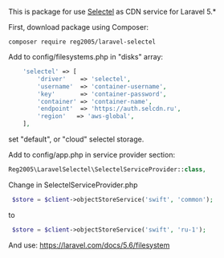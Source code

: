 This is package for use [Selectel](https://selectel.com/) as CDN service for Laravel 5.*

First, download package using Composer:
```composer
composer require reg2005/laravel-selectel
```

Add to config/filesystems.php in "disks" array:
```php
    'selectel' => [
        'driver'    => 'selectel',
        'username'  => 'container-username',
        'key'       => 'container-password',
        'container' => 'container-name',
        'endpoint'  => 'https://auth.selcdn.ru',
        'region'   => 'aws-global',
    ],
```
set "default", or "cloud" selectel storage.

Add to config/app.php in service provider section:
```php
Reg2005\LaravelSelectel\SelectelServiceProvider::class,
```

Change in SelectelServiceProvider.php
```php
 $store = $client->objectStoreService('swift', 'common');
```
to 
```php
 $store = $client->objectStoreService('swift', 'ru-1');
```
And use: https://laravel.com/docs/5.6/filesystem

